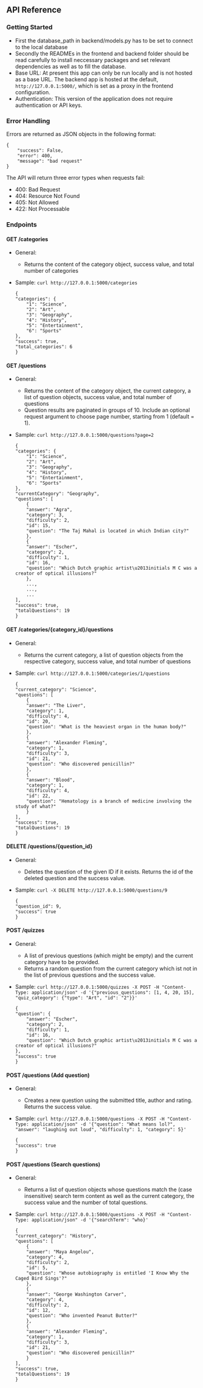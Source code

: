 ## API Reference

### Getting Started
- First the database_path in backend/models.py has to be set to connect to the local database
- Secondly the READMEs in the frontend and backend folder should be read carefully to install neccessary packages and set relevant dependencies as well as to fill the database.
- Base URL: At present this app can only be run locally and is not hosted as a base URL. The backend app is hosted at the default, `http://127.0.0.1:5000/`, which is set as a proxy in the frontend configuration. 
- Authentication: This version of the application does not require authentication or API keys. 

### Error Handling
Errors are returned as JSON objects in the following format:
```
{
    "success": False, 
    "error": 400,
    "message": "bad request"
}
```
The API will return three error types when requests fail:
- 400: Bad Request
- 404: Resource Not Found
- 405: Not Allowed
- 422: Not Processable 

### Endpoints 
#### GET /categories
- General:
    - Returns the content of the category object, success value, and total number of categories
- Sample: `curl http://127.0.0.1:5000/categories`

    ```
    {
    "categories": {
        "1": "Science", 
        "2": "Art", 
        "3": "Geography", 
        "4": "History", 
        "5": "Entertainment", 
        "6": "Sports"
    }, 
    "success": true, 
    "total_categories": 6
    }
    ```

#### GET /questions
- General:
    - Returns the content of the category object, the current category, a list of question objects, success value, and total number of questions
    - Question results are paginated in groups of 10. Include an optional request argument to choose page number, starting from 1 (default = 1). 
- Sample: `curl http://127.0.0.1:5000/questions?page=2`

    ```
    {
    "categories": {
        "1": "Science", 
        "2": "Art", 
        "3": "Geography", 
        "4": "History", 
        "5": "Entertainment", 
        "6": "Sports"
    }, 
    "currentCategory": "Geography", 
    "questions": [
        {
        "answer": "Agra", 
        "category": 3, 
        "difficulty": 2, 
        "id": 15, 
        "question": "The Taj Mahal is located in which Indian city?"
        }, 
        {
        "answer": "Escher", 
        "category": 2, 
        "difficulty": 1, 
        "id": 16, 
        "question": "Which Dutch graphic artist\u2013initials M C was a creator of optical illusions?"
        }, 
        ...,
        ...,
        ...
    ], 
    "success": true, 
    "totalQuestions": 19
    }
    ```

#### GET /categories/{category_id}/questions
- General:
    - Returns the current category, a list of question objects from the respective category, success value, and total number of questions
- Sample: `curl http://127.0.0.1:5000/categories/1/questions`

    ```
    {
    "current_category": "Science", 
    "questions": [
        {
        "answer": "The Liver", 
        "category": 1, 
        "difficulty": 4, 
        "id": 20, 
        "question": "What is the heaviest organ in the human body?"
        }, 
        {
        "answer": "Alexander Fleming", 
        "category": 1, 
        "difficulty": 3, 
        "id": 21, 
        "question": "Who discovered penicillin?"
        }, 
        {
        "answer": "Blood", 
        "category": 1, 
        "difficulty": 4, 
        "id": 22, 
        "question": "Hematology is a branch of medicine involving the study of what?"
        }
    ], 
    "success": true, 
    "totalQuestions": 19
    }
    ```

#### DELETE /questions/{question_id}
- General:
    - Deletes the question of the given ID if it exists. Returns the id of the deleted question and the success value. 
- Sample: `curl -X DELETE http://127.0.0.1:5000/questions/9`

    ```
    {
    "question_id": 9, 
    "success": true
    }
    ```

#### POST /quizzes
- General:
    - A list of previous questions (which might be empty) and the current category have to be provided.
    - Returns a random question from the current category which ist not in the list of previous questions and the success value.
- Sample: `curl http://127.0.0.1:5000/quizzes -X POST -H "Content-Type: application/json" -d '{"previous_questions": [1, 4, 20, 15], "quiz_category": {"type": "Art", "id": "2"}}'`

    ```
    {
    "question": {
        "answer": "Escher", 
        "category": 2, 
        "difficulty": 1, 
        "id": 16, 
        "question": "Which Dutch graphic artist\u2013initials M C was a creator of optical illusions?"
    }, 
    "success": true
    }
    ```

#### POST /questions (Add question)
- General:
    - Creates a new question using the submitted title, author and rating. Returns the success value. 
- Sample: `curl http://127.0.0.1:5000/questions -X POST -H "Content-Type: application/json" -d '{"question": "What means lol?", "answer": "laughing out loud", "difficulty": 1, "category": 5}'`

    ```
    {
    "success": true
    }
    ```

#### POST /questions (Search questions)
- General:
    - Returns a list of question objects whose questions match the (case insensitive) search term content as well as the current category, the success value and the number of total questions.
- Sample: `curl http://127.0.0.1:5000/questions -X POST -H "Content-Type: application/json" -d '{"searchTerm": "who}'`

    ```
    {
    "current_category": "History", 
    "questions": [
        {
        "answer": "Maya Angelou", 
        "category": 4, 
        "difficulty": 2, 
        "id": 5, 
        "question": "Whose autobiography is entitled 'I Know Why the Caged Bird Sings'?"
        }, 
        {
        "answer": "George Washington Carver", 
        "category": 4, 
        "difficulty": 2, 
        "id": 12, 
        "question": "Who invented Peanut Butter?"
        }, 
        {
        "answer": "Alexander Fleming", 
        "category": 1, 
        "difficulty": 3, 
        "id": 21, 
        "question": "Who discovered penicillin?"
        }
    ], 
    "success": true, 
    "totalQuestions": 19
    }
    ```